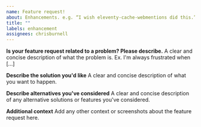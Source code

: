```yaml
---
name: Feature request!
about: Enhancements. e.g. “I wish eleventy-cache-webmentions did this.” Suggest an idea!
title: ""
labels: enhancement
assignees: chrisburnell
---
```


**Is your feature request related to a problem? Please describe.**
A clear and concise description of what the problem is. Ex. I'm always frustrated when [...]

**Describe the solution you'd like**
A clear and concise description of what you want to happen.

**Describe alternatives you've considered**
A clear and concise description of any alternative solutions or features you've considered.

**Additional context**
Add any other context or screenshots about the feature request here.
